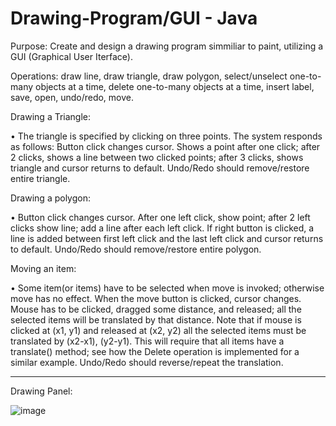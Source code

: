 # Drawing-Program/GUI - Java

Purpose: Create and design a drawing program simmiliar to paint, utilizing a GUI (Graphical User Iterface).

Operations: draw line, draw triangle, draw polygon, select/unselect one-to-many objects at a time, delete one-to-many objects at a time, insert label, save, open, undo/redo, move.

Drawing a Triangle: 

  • The triangle is specified by clicking on three points. The system responds
    as follows: Button click changes cursor. Shows a point after one click; after 2 clicks, shows a line
    between two clicked points; after 3 clicks, shows triangle and cursor returns to default. Undo/Redo
    should remove/restore entire triangle.

Drawing a polygon:

  • Button click changes cursor. After one left click, show point; after 2 left clicks show line; add a line
    after each left click. If right button is clicked, a line is added between first left click and the last
    left click and cursor returns to default. Undo/Redo should remove/restore entire polygon.

Moving an item:

  • Some item(or items) have to be selected when move is invoked; otherwise move has no effect. When
    the move button is clicked, cursor changes. Mouse has to be clicked, dragged some distance, and
    released; all the selected items will be translated by that distance. Note that if mouse is clicked
    at (x1, y1) and released at (x2, y2) all the selected items must be translated by (x2-x1),
    (y2-y1). This will require that all items have a translate() method; see how the Delete operation
    is implemented for a similar example. Undo/Redo should reverse/repeat the translation.


----------------------------------------------------------------------------------------
Drawing Panel: 

![image](https://github.com/DWright91/Drawing-Program-GUI--Java/assets/94549091/09cec3fd-0f70-4339-a973-6140586c11fa)
